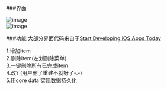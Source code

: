 ###界面

![image](http://image16-c.poco.cn/mypoco/myphoto/20141109/16/17533837420141109164256080.png?441x745_130)  
![image](http://image16-c.poco.cn/mypoco/myphoto/20141109/16/17533837420141109164336073.png?440x732_130)

###功能
大部分界面代码来自于[Start Developing iOS Apps Today](https://developer.apple.com/library/ios/referencelibrary/GettingStarted/RoadMapiOSCh/index.html)


1.增加item  
2.删除item(左划删除菜单)  
3.一键删除所有已完成item   
4.改? (用户删了重建不就好了-.-)   
5.用core data 实现数据持久化   


